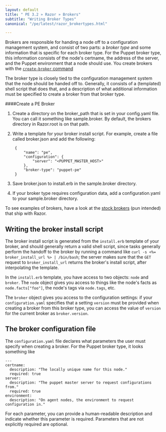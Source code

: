 ```yaml
---
layout: default
title: " PE 3.2 » Razor » Brokers"
subtitle: "Writing Broker Types"
canonical: "/pe/latest/razor_brokertypes.html"

---
```


Brokers are responsible for handing a node off to a configuration
management system, and consist of two parts: a *broker type* and some
information that is specific for each broker type. For the Puppet broker
type, this information consists of the node's certname, the address of the
server, and the Puppet environment that a node should use. You create
brokers with the
[`create-broker` command](https://github.com/puppetlabs/razor-server/blob/master/doc/api.md)

The broker type is closely tied to the configuration management system that
the node should be handed off to. Generally, it consists of a (templated)
shell script that does that, and a description of what additional
information must be specified to create a broker from that broker
type.

####Create a PE Broker

1. Create a directory on the broker_path that is set in your config.yaml file. You can call it something like sample.broker. By default, the brokers directory in Razor.root is on that path.
2. Write a template for your broker install script. For example, create a file called broker.json and add the following:

		{
			"name": "pe",
			"configuration": {
				"server": "<PUPPET_MASTER_HOST>"
			},
			"broker-type": "puppet-pe"
		}

3. Save broker.json to install.erb in the sample.broker directory. 

4. If your broker type requires configuration data, add a configuration.yaml to your sample.broker directory.


To see examples of brokers, have a look at the
[stock brokers](https://github.com/puppetlabs/razor-server/tree/master/brokers)
(pun intended) that ship with Razor.

## Writing the broker install script

The broker install script is generated from the `install.erb` template of
your broker, and should generally return a valid shell script, since
tasks generally perform the handoff to the broker by running a command
like `curl -s <%= broker_install_url %> | /bin/bash`; the server makes sure
that the `GET` request to `broker_install_url` returns the broker's install
script, after interpolating the template.

In the `install.erb` template, you have access to two objects: `node` and
`broker`. The `node` object gives you access to things like the node's
facts as `node.facts["foo"]`, the node's tags via `node.tags`,
etc. 

The `broker` object gives you access to the configuration settings: if your
`configuration.yaml` specifies that a setting `version` must be provided
when creating a broker from this broker type, you can access the value of
`version` for the current broker as `broker.version`.

## The broker configuration file

The `configuration.yaml` file declares what parameters the user must
specify when creating a broker. For the Puppet broker type, it looks
something like

    ---
    certname:
      description: "The locally unique name for this node."
      required: true
    server:
      description: "The puppet master server to request configurations from."
      required: true
    environment:
      description: "On agent nodes, the environment to request configuration in."

For each parameter, you can provide a human-readable description and
indicate whether this parameter is required. Parameters that are not
explicitly required are optional.
